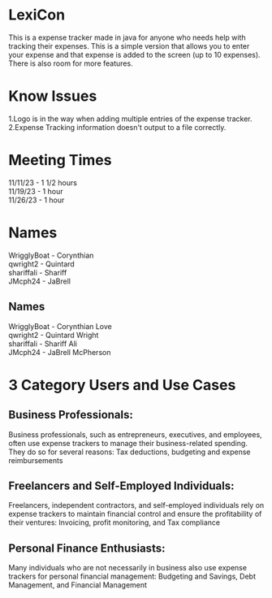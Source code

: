 # LexiCon 
This is a expense tracker made in java for anyone who needs help with tracking their expenses. This is a simple version that allows you to enter your expense and that expense is added to the screen (up to 10 expenses). There is also room for more features.

# Know Issues
1.Logo is in the way when adding multiple entries of the expense tracker.
2.Expense Tracking information doesn't output to a file correctly.

# Meeting Times
11/11/23 - 1 1/2 hours <br>
11/19/23 - 1 hour <br>
11/26/23 - 1 hour <br>

# Names
WrigglyBoat - Corynthian <br>
qwright2 - Quintard <br>
shariffali - Shariff <br>
JMcph24 - JaBrell <br>

## Names
WrigglyBoat - Corynthian Love <br>
qwright2 - Quintard Wright <br>
shariffali - Shariff Ali <br>
JMcph24 - JaBrell McPherson <br>

# 3 Category Users and Use Cases
## Business Professionals:
Business professionals, such as entrepreneurs, executives, and employees, often use expense trackers to manage their business-related spending. They do so for several reasons: Tax deductions, budgeting and expense reimbursements 
## Freelancers and Self-Employed Individuals:
Freelancers, independent contractors, and self-employed individuals rely on expense trackers to maintain financial control and ensure the profitability of their ventures: Invoicing, profit monitoring, and Tax compliance 
## Personal Finance Enthusiasts:
Many individuals who are not necessarily in business also use expense trackers for personal financial management: Budgeting and Savings, Debt Management, and Financial Management
